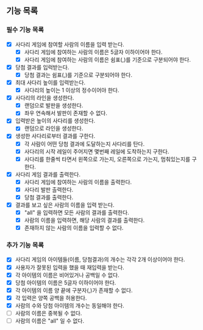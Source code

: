 ## 기능 목록

### 필수 기능 목록

- [x] 사다리 게임에 참여할 사람의 이름을 입력 받는다.
    - [x] 사다리 게임에 참여하는 사람의 이름은 5글자 이하이어야 한다.
    - [x] 사다리 게임에 참여하는 사람의 이름은 쉼표(,)를 기준으로 구분되어야 한다.

- [x] 당첨 결과를 입럭받는다.
    - [x] 당첨 결과는 쉼표(,)를 기준으로 구분되어야 한다.

- [x] 최대 사다리 높이를 입력받는다.
    - [x] 사다리의 높이는 1 이상의 정수이어야 한다.

- [x] 사다리의 라인을 생성한다.
    - [x] 랜덤으로 발판을 생성한다.
    - [x] 좌우 연속해서 발판이 존재할 수 없다.

- [x] 입력받은 높이의 사다리를 생성한다.
    - [x] 랜덤으로 라인을 생성한다.

- [x] 생성한 사다리로부터 결과를 구한다.
    - [x] 각 사람이 어떤 당첨 결과에 도달하는지 사다리를 탄다.
    - [x] 사다리의 시작 레일이 주어지면 몇번째 레일에 도착하는지 구한다.
    - [x] 사다리를 한줄씩 타면서 왼쪽으로 가는지, 오른쪽으로 가는지, 멈춰있는지를 구한다.

- [x] 사다리 게임 결과를 출력한다.
    - [x] 사다리 게임에 참여하는 사람의 이름을 출력한다.
    - [x] 사다리 발판 출력한다.
    - [x] 당첨 결과를 출력한다.

- [x] 결과를 보고 싶은 사람의 이름을 입력 받는다.
    - [x] "all" 을 입력하면 모든 사람의 결과를 출력한다.
    - [x] 사람의 이름을 입력하면, 해당 사람의 결과를 출력한다.
    - [x] 존재하지 않는 사람의 이름을 입력할 수 없다.

### 추가 기능 목록

- [x] 사다리 게임의 아이템들(이름, 당첨결과)의 개수는 각각 2개 이상이어야 한다.
- [x] 사용자가 잘못된 입력을 했을 때 재입력을 받는다.
- [x] 각 아이템의 이름은 비어있거나 공백일 수 없다.
- [x] 당첨 아이템의 이름은 5글자 이하이어야 한다.
- [x] 각 아이템의 이름 양 끝에 구분자(,)가 존재할 수 없다.
- [x] 각 입력은 양쪽 공백을 허용한다.
- [x] 사람의 수와 당첨 아이템의 개수는 동일해야 한다.
- [ ] 사람의 이름은 중복될 수 없다.
- [ ] 사람의 이름은 "all" 일 수 없다.
